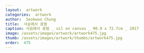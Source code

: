 ```yaml
---
layout:  artwork
categories:  artwork
author:  Seokwoo Chung
title:  사슴에서 표범
caption: 사슴에서 표범 _ oil on canvas _ 90.9 x 72.7cm _ 2017
image: /assets/images/artwork/artwork475.jpg
thumb: /assets/images/artwork/thumbs/artwork475.jpg
order:  475
---
```

